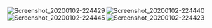 ![Screenshot_20200102-224429](https://user-images.githubusercontent.com/54885559/71768256-1d5c6780-2f47-11ea-92df-53bafd427305.png)
![Screenshot_20200102-224440](https://user-images.githubusercontent.com/54885559/71768257-1df4fe00-2f47-11ea-98ca-6bad7c7512cf.png)
![Screenshot_20200102-224445](https://user-images.githubusercontent.com/54885559/71768258-1df4fe00-2f47-11ea-9d84-553f9a94e075.png)
![Screenshot_20200102-224423](https://user-images.githubusercontent.com/54885559/71768259-1e8d9480-2f47-11ea-968a-b5a037f205aa.png)
